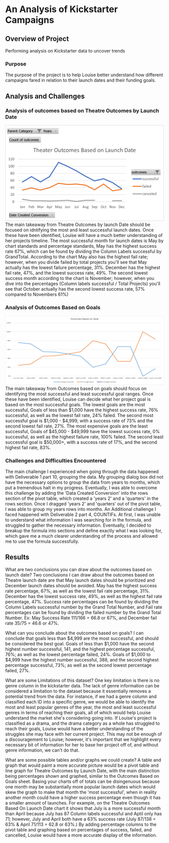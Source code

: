 # An Analysis of Kickstarter Campaigns

## Overview of Project
Performing analysis on Kickstarter data to uncover trends

### Purpose
The purpose of the project is to help Louise better understand how different campaigns fared in relation to their launch dates and their funding goals.

## Analysis and Challenges

### Analysis of outcomes based on Theatre Outcomes by Launch Date
![Theatre_Outcomes_vs_Launch.png](https://github.com/GiovanniBottone/kickstarter-analysis/blob/main/Theater_Outcomes_vs_Launch.png)
The main takeaway from Theatre Outcomes by launch Date should be focused on idntifying the most and least successful launch dates. Once these have been identified, Louise will have a much better understanding of her projects timeline. The most successful month for launch dates is May by chart standards and percentage standards, May has the highest success rate 67%, which can be found by dividing the Column Labels successful by GrandTotal. According to the chart May also has the highest fail rate; however, when you divide failed by total projects you'll see that May actually has the lowest failure percentage, 31%. December has the highest fail rate, 47%, and the lowest success rate, 49%. The second lowest success month according to the chart is November; however, when you dive into the percentages (Column labels successful / Total Projects) you'll see that October actually has the second lowest success rate, 57% compared to Novembers 61%)

### Analysis of Outcomes Based on Goals
![Outcomes_vs_Goals.png](https://github.com/GiovanniBottone/kickstarter-analysis/blob/main/Outcome_vs_Goals.png)
The main takeaway from Outcomes based on goals should focus on identifying the most successful and least successful goal ranges. Once these have been identified, Louise can decide what her project goal is based on the most successful goals. The lowest goals are the most successful, Goals of less than $1,000 have the highest success rate, 76% successful, as well as the lowest fail rate, 24% failed. The second most successful goal is $1,000 - $4,999, with a success rate of 73% and the second lowest fail rate, 27%. The most expensive goals are the least successful, Goals of $45,000 - $49,999 have the lowest success rate, 0% successful, as well as the highest failure rate, 100% failed. The second least successful goal is $50,000+, with a success rate of 17%, and the second highest fail rate, 83%. 

### Challenges and Difficulties Encountered
The main challenge I experienced when going through the data happened with Deliverable 1 part 10, grouping the data. My grouping dialog box did not have the necessary options to group the data from years to months, which put a tremendous halt in my progress. Eventually, I was able to overcome this challenge by adding the 'Data Created Conversion' into the rows section of the pivot table, which created a 'years 2' and a 'quarters' in the rows section. Once I dragged 'years 2' and 'quarters' out of the pivot table, I was able to group my years rows into months. An Additional challenge I faced happened with Deliverable 2 part 4, COUNTIFs. At first, I was unable to understand what information I was searching for in the formula, and struggled to gather the necessary information. Eventually, I decided to breakup the formula into sections and define exactly what I was looking for, which gave me a much clearer understanding of the process and allowed me to use the formula successfully. 

## Results
What are two conclusions you can draw about the outcomes based on launch date?
Two conclusions I can draw about the outcomes based on Theatre launch date are that May launch dates should be prioritized and December launch dates should be avoided. May has the highest success rate percentage, 67%, as well as the lowest fail rate percentage, 31%. December has the lowest success rate, 49%, as well as the highest fail rate percentage, 47%. Success rate percentages can be found by dividing the Column Labels successful number by the Grand Total Number, and Fail rate percentages can be found by dividing the failed number by the Grand Total Number. Ex: May Success Rate 111/166 = 66.8 or 67%, and December fail rate 35/75 = 46.6 or 47%. 

What can you conclude about the outcomes based on goals?
I can conclude that goals less than $4,999 are the most successful, and should be considered the best goal. Goals of less than $1,000 have the second highest number successful, 141, and the highest percentage successful, 76%; as well as the lowest percentage failed, 24%. Goals of $1,000 to $4,999 have the highest number successful, 388, and the second highest percentage successful, 73%; as well as the second lowest percentage failed, 27%.

What are some Limitations of this dataset?
One key limitation is there is no genre column in the kickstarter data. The lack of genre information can be considered a limitation to the dataset because it essentially removes a potential trend from the data. For instance, if we had a genre column and classified each ID into a specific genre, we would be able to identify the most and least popular genres of the year, the most and least successful genres in terms of reaching their goals, all of which would help Louise understand the market she's considering going into. If Louise's project is classified as a drama, and the drama category as a whole has struggled to reach their goals, Louise would have a better understanding of the struggles she may face with her current project. This may not be enough of a discouragement to Louise; however, it's important that we highlight every necessary bit of information for her to base her project off of, and without genre information, we can't do that.

What are some possible tables and/or graphs we could create?
A table and graph that would paint a more accurate picture would be a pivot table and line graph for Theatre Outcomes by Launch Date, with the main distinction being percentages shown and graphed, similar to the Outcomes Based on Goals sheet. Basing your charts off of totals can be disingenuous because one month may be substantially more popular launch dates which would skew the graph to make that month the 'most successful', when in reality another month could have a higher success percentage even though it has a smaller amount of launches. For example, on the Theatre Outcomes Based On Launch Date chart it shows that July is a more successful month than April because July has 87 Column labels successful and Aptil only has 71; however, July and April both have a 63% success rate (July 87/138 = 63% & April 71/113 = 62.8 or 63%.) By adding percentage columns to the pivot table and graphing based on percentages of success, failed, and cancelled, Louise would have a more accurate display of the information.
